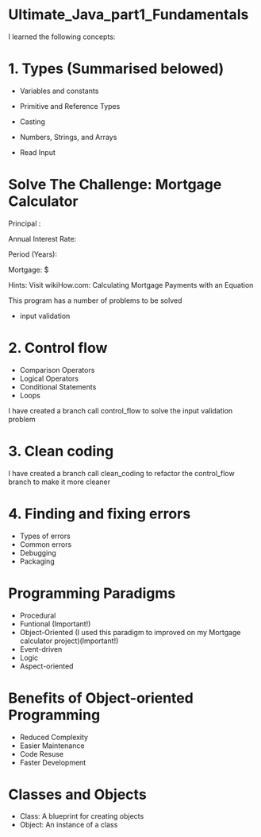 # Ultimate_Java_part1_Fundamentals
I learned the following concepts:
# 1. Types (Summarised belowed)

* Variables and constants

* Primitive and Reference Types

* Casting

* Numbers, Strings, and Arrays

* Read Input
# Solve The Challenge: Mortgage Calculator

Principal : 

Annual Interest Rate: 

Period (Years):

Mortgage: $

Hints: Visit wikiHow.com: Calculating Mortgage Payments with an Equation

This program has a number of problems to be solved

- input validation

# 2. Control flow 
* Comparison Operators
* Logical Operators
* Conditional Statements
* Loops

I have created a branch call control_flow to solve the input validation problem
# 3. Clean coding
I have created a branch call clean_coding to refactor the control_flow branch to make it more cleaner 
# 4. Finding and fixing errors
* Types of errors
* Common errors
* Debugging
* Packaging
# Programming Paradigms
* Procedural
* Funtional (Important!)
* Object-Oriented (I used this paradigm to improved on my Mortgage calculator project)(Important!)
* Event-driven
* Logic
* Aspect-oriented
# Benefits of Object-oriented Programming
* Reduced Complexity
* Easier Maintenance
* Code Resuse
* Faster Development
# Classes and Objects
* Class: A blueprint for creating objects
* Object: An instance of a class

